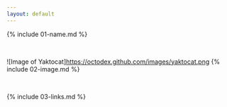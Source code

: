 ```yaml
---
layout: default
---
```


{% include 01-name.md %}

<br>

![Image of Yaktocat]https://octodex.github.com/images/yaktocat.png
{% include 02-image.md %}

<br>

{% include 03-links.md %}

